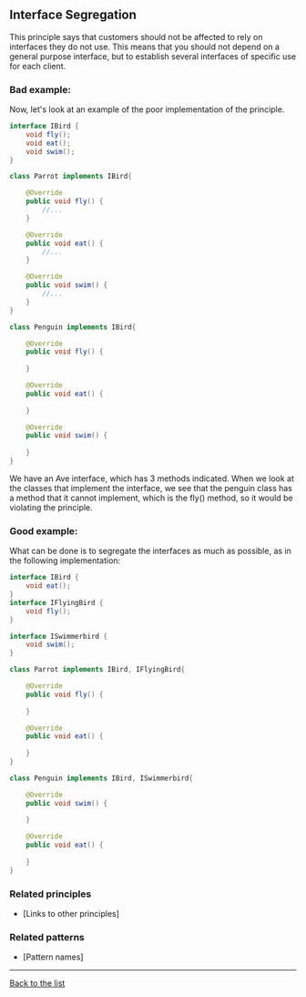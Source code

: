 ## Interface Segregation

This principle says that customers should not be affected to rely on interfaces they do not use. This means that you should not depend on a general purpose interface, but to establish several interfaces of specific use  for each client.

### Bad example:

Now, let's look at an example of the poor implementation of the principle.

```Java
interface IBird {
    void fly();
    void eat();
    void swim();
}

class Parrot implements IBird{

    @Override
    public void fly() {
        //...
    }

    @Override
    public void eat() {
        //...
    }

    @Override
    public void swim() {
        //...
    }
}

class Penguin implements IBird{

    @Override
    public void fly() {
       
    }

    @Override
    public void eat() {
       
    }

    @Override
    public void swim() {
       
    }
}
```
We have  an  Ave interface, which has 3 methods indicated. When we look at the classes that implement the interface, we see that the penguin class has a method that it cannot implement, which is the fly() method, so it would be violating the principle. 

### Good example:

What can be done is to segregate the interfaces as much as possible, as in the following implementation:

```Java
interface IBird {
    void eat();
}
interface IFlyingBird {
    void fly();
}

interface ISwimmerbird {
    void swim();
}

class Parrot implements IBird, IFlyingBird{

    @Override
    public void fly() {
       
    }

    @Override
    public void eat() {
       
    }
}

class Penguin implements IBird, ISwimmerbird{

    @Override
    public void swim() {
       
    }

    @Override
    public void eat() {
       
    }
}
```
### Related principles

- [Links to other principles] 

### Related patterns

- [Pattern names]

---
[Back to the list](./README.md)
